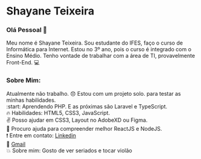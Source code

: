 
# Shayane Teixeira 

### Olá Pessoal 👋
  Meu nome é Shayane Teixeira. Sou estudante do IFES, faço o curso de Informática para       Internet. Estou no 3º ano, pois o curso é integrado com o Ensino Médio. Tenho vontade     de trabalhar com a área de TI, provavelmente Front-End. :computer: 

### Sobre Mim:

Atualmente não trabalho. :disappointed: 
Estou com um projeto solo. para testar as minhas habilidades. 
<br />
:start: Aprendendo PHP. E as próximas são Laravel e TypeScript. 
<br />
:fire: Habilidades: HTML5, CSS3, JavaScript.
<br />
:v: Posso ajudar em CSS3, Layout no AdobeXD ou Figma. 
<br />
:purple_heart: Procuro ajuda para compreender melhor ReactJS e NodeJS.
<br />
:exclamation: Entre em contato: [Linkedin](https://www.linkedin.com/in/shayane-teixeira-4520b2196/)
<br />
:email: [Gmail](shayaneteixeira56@gmail.com)
<br />
:boom: Sobre mim: Gosto de ver seriados e tocar violão
